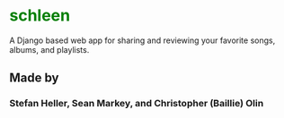 # <span style="color:green">schleen</span>
A Django based web app for sharing and reviewing your favorite songs, albums, and playlists.

## Made by 
### Stefan Heller, Sean Markey, and Christopher (Baillie) Olin
